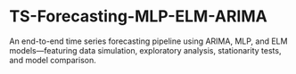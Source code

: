 # TS-Forecasting-MLP-ELM-ARIMA
An end-to-end time series forecasting pipeline using ARIMA, MLP, and ELM models—featuring data simulation, exploratory analysis, stationarity tests, and model comparison.
